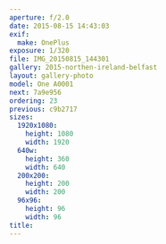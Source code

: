 ```yaml
---
aperture: f/2.0
date: 2015-08-15 14:43:03
exif:
  make: OnePlus
exposure: 1/320
file: IMG_20150815_144301
gallery: 2015-northen-ireland-belfast
layout: gallery-photo
model: One A0001
next: 7a9e956
ordering: 23
previous: c9b2717
sizes:
  1920x1080:
    height: 1080
    width: 1920
  640w:
    height: 360
    width: 640
  200x200:
    height: 200
    width: 200
  96x96:
    height: 96
    width: 96
title: 
---
```

